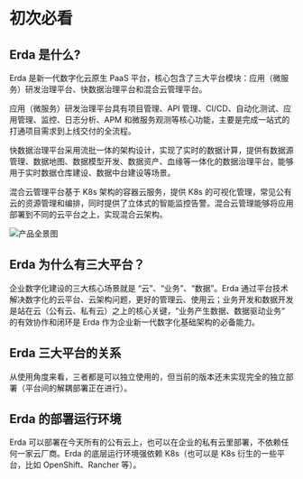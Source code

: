 
# 初次必看

## Erda 是什么?

Erda 是新一代数字化云原生 PaaS 平台，核心包含了三大平台模块：应用（微服务）研发治理平台、快数据治理平台和混合云管理平台。

应用（微服务）研发治理平台具有项目管理、API 管理、CI/CD、自动化测试、应用管理、监控、日志分析、APM 和微服务观测等核心功能，主要是完成一站式的打通项目需求到上线交付的全流程。

快数据治理平台采用流批一体的架构设计，实现了实时的数据计算，提供有数据源管理、数据地图、数据模型开发、数据资产、血缘等一体化的数据治理平台，能够用于实时数据仓库建设、数据中台建设等场景。

混合云管理平台基于 K8s 架构的容器云服务，提供 K8s 的可视化管理，常见公有云的资源管理和编排，同时提供了立体式的智能监控告警。混合云管理能够将应用部署到不同的云平台之上，实现混合云架构。

![产品全景图](http://terminus-paas.oss-cn-hangzhou.aliyuncs.com/paas-doc/2021/07/16/43624f0c-06cc-4c54-bc7c-40a87738e355.png)

## Erda 为什么有三大平台？

企业数字化建设的三大核心场景就是 “云”、“业务”、“数据”。Erda 通过平台技术解决数字化的云平台、云架构问题，更好的管理云、使用云；业务开发和数据开发是站在云（公有云、私有云）之上的核心关键，“业务产生数据、数据驱动业务“ 的有效协作和闭环是 Erda 作为企业新一代数字化基础架构的必备能力。

## Erda 三大平台的关系

从使用角度来看，三者都是可以独立使用的，但当前的版本还未实现完全的独立部署（平台间的解耦部署正在进行）。

## Erda 的部署运行环境

Erda 可以部署在今天所有的公有云上，也可以在企业的私有云里部署，不依赖任何一家云厂商。Erda 的底层运行环境强依赖 K8s（也可以是 K8s 衍生的一些平台，比如 OpenShift、Rancher 等）。
